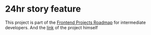 # 24hr story feature

This project is part of the [Frontend Projects Roadmap](https://roadmap.sh/frontend/projects) for intermediate developers. And the [link](https://roadmap.sh/projects/stories-feature) of the project himself 
